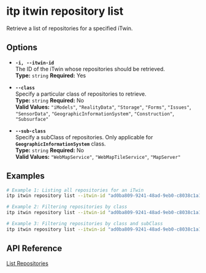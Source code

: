 # itp itwin repository list

Retrieve a list of repositories for a specified iTwin.

## Options

- **`-i, --itwin-id`**  
  The ID of the iTwin whose repositories should be retrieved.  
  **Type:** `string` **Required:** Yes

- **`--class`**  
  Specify a particular class of repositories to retrieve.  
  **Type:** `string` **Required:** No  
  **Valid Values:** `"iModels"`, `"RealityData"`, `"Storage"`, `"Forms"`, `"Issues"`, `"SensorData"`, `"GeographicInformationSystem"`, `"Construction"`, `"Subsurface"`

- **`--sub-class`**  
  Specify a subClass of repositories. Only applicable for **`GeographicInformationSystem`** class.  
  **Type:** `string` **Required:** No  
  **Valid Values:** `"WebMapService"`, `"WebMapTileService"`, `"MapServer"`

## Examples

```bash
# Example 1: Listing all repositories for an iTwin
itp itwin repository list --itwin-id "ad0ba809-9241-48ad-9eb0-c8038c1a1d51"

# Example 2: Filtering repositories by class
itp itwin repository list --itwin-id "ad0ba809-9241-48ad-9eb0-c8038c1a1d51" --class "iModels"

# Example 3: Filtering repositories by class and subClass
itp itwin repository list --itwin-id "ad0ba809-9241-48ad-9eb0-c8038c1a1d51" --class "GeographicInformationSystem" --sub-class "WebMapTileService"
```

## API Reference

[List Repositories](https://developer.bentley.com/apis/itwins/operations/get-repositories-by-itwin-id/)
